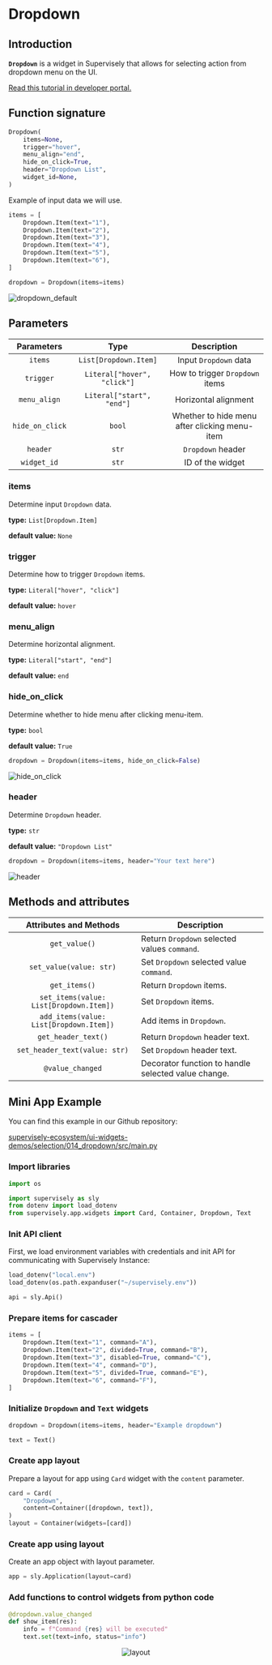 # Dropdown

## Introduction

**`Dropdown`** is a widget in Supervisely that allows for selecting action from dropdown menu on the UI.

[Read this tutorial in developer portal.](https://developer.supervisely.com/app-development/widgets/selection/dropdown)

## Function signature

```python
Dropdown(
    items=None,
    trigger="hover",
    menu_align="end",
    hide_on_click=True,
    header="Dropdown List",
    widget_id=None,
)
```

Example of input data we will use.

```python
items = [
    Dropdown.Item(text="1"),
    Dropdown.Item(text="2"),
    Dropdown.Item(text="3"),
    Dropdown.Item(text="4"),
    Dropdown.Item(text="5"),
    Dropdown.Item(text="6"),
]

dropdown = Dropdown(items=items)
```

![dropdown_default](https://user-images.githubusercontent.com/120389559/227707948-0a29cf46-50f2-4198-8659-2c32892e8e23.gif)

## Parameters

|   Parameters    |            Type             |                  Description                  |
| :-------------: | :-------------------------: | :-------------------------------------------: |
|     `items`     |    `List[Dropdown.Item]`    |             Input `Dropdown` data             |
|    `trigger`    | `Literal["hover", "click"]` |        How to trigger `Dropdown` items        |
|  `menu_align`   |  `Literal["start", "end"]`  |             Horizontal alignment              |
| `hide_on_click` |           `bool`            | Whether to hide menu after clicking menu-item |
|    `header`     |            `str`            |               `Dropdown` header               |
|   `widget_id`   |            `str`            |               ID of the widget                |

### items

Determine input `Dropdown` data.

**type:** `List[Dropdown.Item]`

**default value:** `None`

### trigger

Determine how to trigger `Dropdown` items.

**type:** `Literal["hover", "click"]`

**default value:** `hover`

### menu_align

Determine horizontal alignment.

**type:** `Literal["start", "end"]`

**default value:** `end`

### hide_on_click

Determine whether to hide menu after clicking menu-item.

**type:** `bool`

**default value:** `True`

```python
dropdown = Dropdown(items=items, hide_on_click=False)
```

![hide_on_click](https://user-images.githubusercontent.com/120389559/227708228-465f44a7-8885-45e6-9595-2368fa2f5b97.gif)

### header

Determine `Dropdown` header.

**type:** `str`

**default value:** `"Dropdown List"`

```python
dropdown = Dropdown(items=items, header="Your text here")
```

![header](https://user-images.githubusercontent.com/120389559/227708344-d35ac75e-a732-426a-8fae-53487a114091.png)

## Methods and attributes

|         Attributes and Methods          | Description                                         |
| :-------------------------------------: | --------------------------------------------------- |
|              `get_value()`              | Return `Dropdown` selected values `command`.        |
|         `set_value(value: str)`         | Set `Dropdown` selected value `command`.            |
|              `get_items()`              | Return `Dropdown` items.                            |
| `set_items(value: List[Dropdown.Item])` | Set `Dropdown` items.                               |
| `add_items(value: List[Dropdown.Item])` | Add items in `Dropdown`.                            |
|           `get_header_text()`           | Return `Dropdown` header text.                      |
|      `set_header_text(value: str)`      | Set `Dropdown` header text.                         |
|            `@value_changed`             | Decorator function to handle selected value change. |

## Mini App Example

You can find this example in our Github repository:

[supervisely-ecosystem/ui-widgets-demos/selection/014_dropdown/src/main.py](https://github.com/supervisely-ecosystem/ui-widgets-demos/blob/master/selection/014_dropdown/src/main.py)

### Import libraries

```python
import os

import supervisely as sly
from dotenv import load_dotenv
from supervisely.app.widgets import Card, Container, Dropdown, Text
```

### Init API client

First, we load environment variables with credentials and init API for communicating with Supervisely Instance:

```python
load_dotenv("local.env")
load_dotenv(os.path.expanduser("~/supervisely.env"))

api = sly.Api()
```

### Prepare items for cascader

```python
items = [
    Dropdown.Item(text="1", command="A"),
    Dropdown.Item(text="2", divided=True, command="B"),
    Dropdown.Item(text="3", disabled=True, command="C"),
    Dropdown.Item(text="4", command="D"),
    Dropdown.Item(text="5", divided=True, command="E"),
    Dropdown.Item(text="6", command="F"),
]
```

### Initialize `Dropdown` and `Text` widgets

```python
dropdown = Dropdown(items=items, header="Example dropdown")

text = Text()
```

### Create app layout

Prepare a layout for app using `Card` widget with the `content` parameter.

```python
card = Card(
    "Dropdown",
    content=Container([dropdown, text]),
)
layout = Container(widgets=[card])
```

### Create app using layout

Create an app object with layout parameter.

```python
app = sly.Application(layout=card)
```

### Add functions to control widgets from python code

```python
@dropdown.value_changed
def show_item(res):
    info = f"Command {res} will be executed"
    text.set(text=info, status="info")
```

<p align="center">
  <img src="https://user-images.githubusercontent.com/120389559/227708677-c79e9c18-3496-484a-a181-a9c53fc5c1a8.gif" alt="layout" />
</p>
